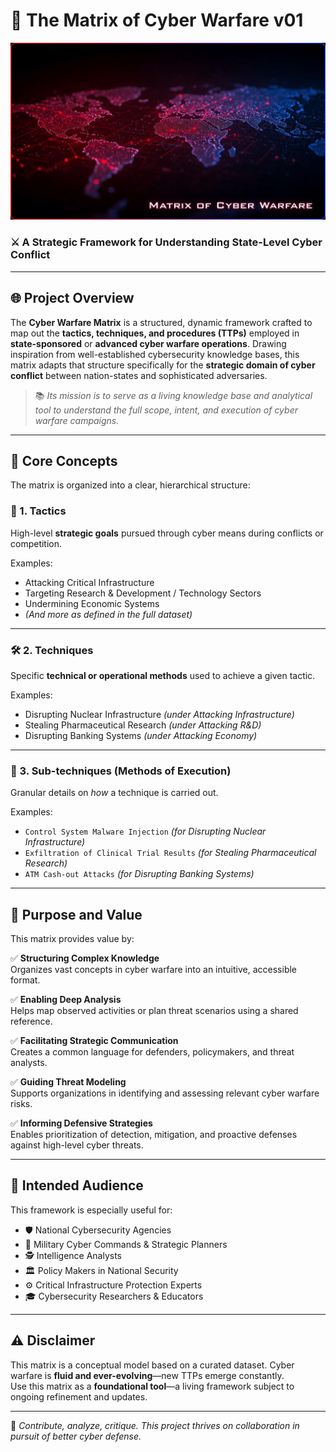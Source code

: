 # 🚨 The Matrix of Cyber Warfare v01

![Cyber Warfare Matrix Header](Header.png)  
<!-- Replace 'path/to/your/image.png' with your actual image URL or file path -->

### ⚔️ A Strategic Framework for Understanding State-Level Cyber Conflict

---

## 🌐 Project Overview

The **Cyber Warfare Matrix** is a structured, dynamic framework crafted to map out the **tactics, techniques, and procedures (TTPs)** employed in **state-sponsored** or **advanced cyber warfare operations**. Drawing inspiration from well-established cybersecurity knowledge bases, this matrix adapts that structure specifically for the **strategic domain of cyber conflict** between nation-states and sophisticated adversaries.

> 📚 *Its mission is to serve as a living knowledge base and analytical tool to understand the full scope, intent, and execution of cyber warfare campaigns.*

---

## 🧩 Core Concepts

The matrix is organized into a clear, hierarchical structure:

### 🎯 1. Tactics
High-level **strategic goals** pursued through cyber means during conflicts or competition.

Examples:
- Attacking Critical Infrastructure
- Targeting Research & Development / Technology Sectors
- Undermining Economic Systems
- *(And more as defined in the full dataset)*

---

### 🛠️ 2. Techniques
Specific **technical or operational methods** used to achieve a given tactic.

Examples:
- Disrupting Nuclear Infrastructure *(under Attacking Infrastructure)*
- Stealing Pharmaceutical Research *(under Attacking R&D)*
- Disrupting Banking Systems *(under Attacking Economy)*

---

### 🧪 3. Sub-techniques (Methods of Execution)
Granular details on *how* a technique is carried out.

Examples:
- `Control System Malware Injection` *(for Disrupting Nuclear Infrastructure)*
- `Exfiltration of Clinical Trial Results` *(for Stealing Pharmaceutical Research)*
- `ATM Cash-out Attacks` *(for Disrupting Banking Systems)*

---

## 🎯 Purpose and Value

This matrix provides value by:

✅ **Structuring Complex Knowledge**  
Organizes vast concepts in cyber warfare into an intuitive, accessible format.

✅ **Enabling Deep Analysis**  
Helps map observed activities or plan threat scenarios using a shared reference.

✅ **Facilitating Strategic Communication**  
Creates a common language for defenders, policymakers, and threat analysts.

✅ **Guiding Threat Modeling**  
Supports organizations in identifying and assessing relevant cyber warfare risks.

✅ **Informing Defensive Strategies**  
Enables prioritization of detection, mitigation, and proactive defenses against high-level cyber threats.

---

## 👥 Intended Audience

This framework is especially useful for:

- 🛡️ National Cybersecurity Agencies  
- 🧠 Military Cyber Commands & Strategic Planners  
- 🕵️ Intelligence Analysts  
- 🏛️ Policy Makers in National Security  
- ⚙️ Critical Infrastructure Protection Experts  
- 🎓 Cybersecurity Researchers & Educators  

---

## ⚠️ Disclaimer

This matrix is a conceptual model based on a curated dataset. Cyber warfare is **fluid and ever-evolving**—new TTPs emerge constantly.  
Use this matrix as a **foundational tool**—a living framework subject to ongoing refinement and updates.

---

🧠 *Contribute, analyze, critique. This project thrives on collaboration in pursuit of better cyber defense.*
